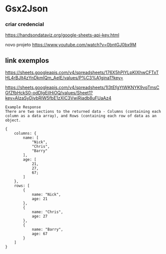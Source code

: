 # Gsx2Json

### criar credencial
https://handsondataviz.org/google-sheets-api-key.html

novo projeto
https://www.youtube.com/watch?v=0bntGJ0bx9M


## link exemplos
https://sheets.googleapis.com/v4/spreadsheets/176X5hPlYLpKIXhwCFTxTHL4rBJlt4zYnDkmlQm_AelE/values/P%C3%A1gina1?key=

https://sheets.googleapis.com/v4/spreadsheets/1I3tEfgYtWKNYK9vqTmsCGfZfbHckS0-odDIgEilHiOQ/values/Sheet1?key=AIzaSyDjvbRIW5fbE1zXIC3VwiRjadb8uFUaAz4


```
Example Response
There are two sections to the returned data - Columns (containing each column as a data array), and Rows (containing each row of data as an object.

{
    columns: {
        name: [
            "Nick",
            "Chris",
            "Barry"
        ],
        age: [
            21,
            27,
            67;
        ]
    },
    rows: [
        {
            name: "Nick",
            age: 21
        },
        {
            name: "Chris",
            age: 27
        },
        {
            name: "Barry",
            age: 67
        }
    ]
}

```